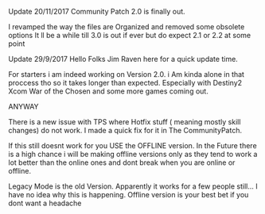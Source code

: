 Update 20/11/2017
Community Patch 2.0 is finally out. 

I revamped the way the files are Organized and removed some obsolete options
It ll be a while till 3.0 is out if ever but do expect 2.1 or 2.2 at some point



Update 29/9/2017
Hello Folks Jim Raven here for a quick update time.

For starters i am indeed working on Version 2.0. i Am kinda alone in that proccess tho so it takes longer than expected.
Especially with Destiny2 Xcom War of the Chosen and some more games coming out.

ANYWAY

There is a new issue with TPS where Hotfix stuff ( meaning mostly skill changes) do not work.
I made a quick fix for it in The CommunityPatch.

If this still doesnt work for you USE the OFFLINE version.
In the Future there is a high chance i will be making offline versions only as they tend to work a lot better than the online ones 
and dont break when you are online or offline.

Legacy Mode is the old Version. Apparently it works for a few people still... I have no idea why this is happening. Offline version is your best bet if you dont want a headache
